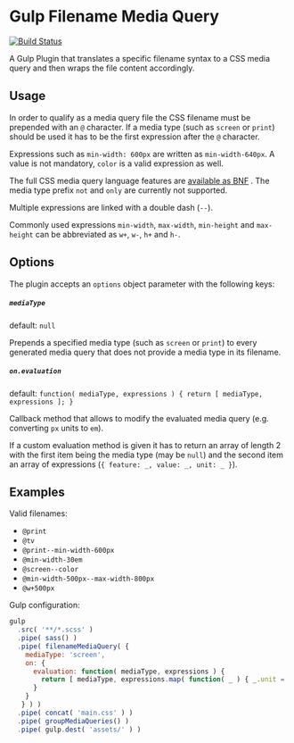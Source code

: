 # Gulp Filename Media Query

[![Build Status](https://travis-ci.org/Taig/gulp-filename-media-query.svg?branch=master)](https://travis-ci.org/Taig/gulp-filename-media-query)

A Gulp Plugin that translates a specific filename syntax to a CSS media query and then wraps the file content accordingly.

## Usage

In order to qualify as a media query file the CSS filename must be prepended with an `@` character. If a media type (such as `screen` or `print`) should be used it has to be the first expression after the `@` character.

Expressions such as `min-width: 600px` are written as `min-width-640px`. A value is not mandatory, `color` is a valid expression as well.

The full CSS media query language features are [available as BNF](https://developer.mozilla.org/en-US/docs/Web/Guide/CSS/Media_queries#Pseudo-BNF_(for_those_of_you_that_like_that_kind_of_thing)) . The media type prefix `not` and `only` are currently not supported.

Multiple expressions are linked with a double dash (`--`).

Commonly used expressions `min-width`, `max-width`, `min-height` and `max-height` can be abbreviated as `w+`, `w-`, `h+` and `h-`.

## Options

The plugin accepts an `options` object parameter with the following keys:

##### `mediaType`
default: `null`

Prepends a specified media type (such as `screen` or `print`) to every generated media query that does not provide a media type in its filename.

##### `on.evaluation`
default: `function( mediaType, expressions ) { return [ mediaType, expressions ]; }`

Callback method that allows to modify the evaluated media query (e.g. converting `px` units to `em`).

If a custom evaluation method is given it has to return an array of length 2 with the first item being the media type
(may be `null`) and the second item an array of expressions (`{ feature: _, value: _, unit: _ }`).

## Examples

Valid filenames:

- `@print`
- `@tv`
- `@print--min-width-600px`
- `@min-width-30em`
- `@screen--color`
- `@min-width-500px--max-width-800px`
- `@w+500px`

Gulp configuration:

```js
gulp
  .src( '**/*.scss' )
  .pipe( sass() )
  .pipe( filenameMediaQuery( {
    mediaType: 'screen',
    on: {
      evaluation: function( mediaType, expressions ) {
        return [ mediaType, expressions.map( function( _ ) { _.unit = 'em'; } ) ]
      }
    }
   } ) )
  .pipe( concat( 'main.css' ) )
  .pipe( groupMediaQueries() )
  .pipe( gulp.dest( 'assets/' ) )
```
